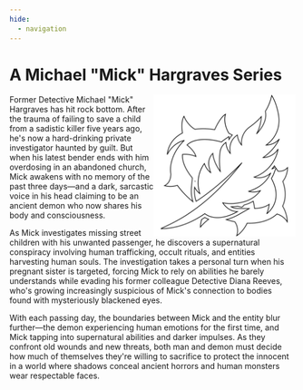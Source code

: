 ```yaml
---
hide:
  - navigation
---
```

# A Michael "Mick" Hargraves Series

<img src="./logo.svg" width="250px" style="float: right;" alt="logo" />

Former Detective Michael "Mick" Hargraves has hit rock bottom. After the trauma of failing to save a child from a sadistic killer five years ago, he's now a hard-drinking private investigator haunted by guilt. But when his latest bender ends with him overdosing in an abandoned church, Mick awakens with no memory of the past three days—and a dark, sarcastic voice in his head claiming to be an ancient demon who now shares his body and consciousness.

As Mick investigates missing street children with his unwanted passenger, he discovers a supernatural conspiracy involving human trafficking, occult rituals, and entities harvesting human souls. The investigation takes a personal turn when his pregnant sister is targeted, forcing Mick to rely on abilities he barely understands while evading his former colleague Detective Diana Reeves, who's growing increasingly suspicious of Mick's connection to bodies found with mysteriously blackened eyes.

With each passing day, the boundaries between Mick and the entity blur further—the demon experiencing human emotions for the first time, and Mick tapping into supernatural abilities and darker impulses. As they confront old wounds and new threats, both man and demon must decide how much of themselves they're willing to sacrifice to protect the innocent in a world where shadows conceal ancient horrors and human monsters wear respectable faces.
